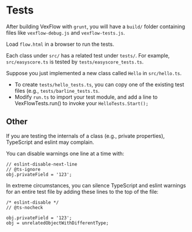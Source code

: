# Tests

After building VexFlow with `grunt`, you will have a `build/` folder containing files like `vexflow-debug.js` and `vexflow-tests.js`. 

Load `flow.html` in a browser to run the tests.

Each class under `src/` has a related test under `tests/`. For example, `src/easyscore.ts` is tested by `tests/easyscore_tests.ts`.

Suppose you just implemented a new class called `Hello` in `src/hello.ts`.

- To create `tests/hello_tests.ts`, you can copy one of the existing test files (e.g., `tests/barline_tests.ts`.
- Modify `run.ts` to import your test module, and add a line to VexFlowTests.run() to invoke your `HelloTests.Start();`

## Other

If you are testing the internals of a class (e.g., private properties), TypeScript and eslint may complain.

You can disable warnings one line at a time with:
```
// eslint-disable-next-line
// @ts-ignore
obj.privateField = '123';
```

In extreme circumstances, you can silence TypeScript and eslint warnings for an entire test file by adding these lines to the top of the file:

```
/* eslint-disable */
// @ts-nocheck

obj.privateField = '123';
obj = unrelatedObjectWithDifferentType;

```

